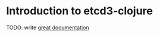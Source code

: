 # Introduction to etcd3-clojure

TODO: write [great documentation](http://jacobian.org/writing/what-to-write/)
